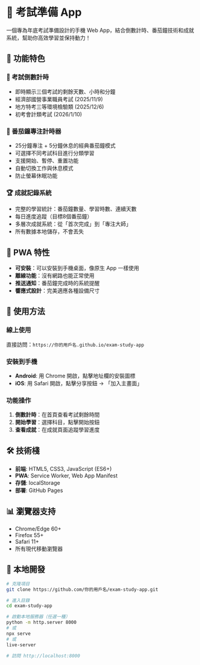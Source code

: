 # 🎯 考試準備 App

一個專為年底考試準備設計的手機 Web App，結合倒數計時、番茄鐘技術和成就系統，幫助你高效學習並保持動力！

## 📱 功能特色

### 📅 考試倒數計時
- 即時顯示三個考試的剩餘天數、小時和分鐘
- 經濟部國營事業職員考試 (2025/11/9)
- 地方特考三等環境檢驗類 (2025/12/6)  
- 初考會計類考試 (2026/1/10)

### 🍅 番茄鐘專注計時器
- 25分鐘專注 + 5分鐘休息的經典番茄鐘模式
- 可選擇不同考試科目進行分類學習
- 支援開始、暫停、重置功能
- 自動切換工作與休息模式
- 防止螢幕休眠功能

### 🏆 成就記錄系統
- 完整的學習統計：番茄鐘數量、學習時數、連續天數
- 每日進度追蹤（目標8個番茄鐘）
- 多層次成就系統：從「首次完成」到「專注大師」
- 所有數據本地儲存，不會丟失

## 🚀 PWA 特性

- **可安裝**：可以安裝到手機桌面，像原生 App 一樣使用
- **離線功能**：沒有網路也能正常使用
- **推送通知**：番茄鐘完成時的系統提醒
- **響應式設計**：完美適應各種設備尺寸

## 📱 使用方法

### 線上使用
直接訪問：`https://你的用戶名.github.io/exam-study-app`

### 安裝到手機
- **Android**: 用 Chrome 開啟，點擊地址欄的安裝圖標
- **iOS**: 用 Safari 開啟，點擊分享按鈕 → 「加入主畫面」

### 功能操作
1. **倒數計時**：在首頁查看考試剩餘時間
2. **開始學習**：選擇科目，點擊開始按鈕
3. **查看成就**：在成就頁面追蹤學習進度

## 🛠 技術棧

- **前端**: HTML5, CSS3, JavaScript (ES6+)
- **PWA**: Service Worker, Web App Manifest
- **存儲**: localStorage
- **部署**: GitHub Pages

## 📊 瀏覽器支持

- Chrome/Edge 60+
- Firefox 55+
- Safari 11+
- 所有現代移動瀏覽器

## 🔧 本地開發

```bash
# 克隆項目
git clone https://github.com/你的用戶名/exam-study-app.git

# 進入目錄
cd exam-study-app

# 啟動本地服務器（任選一種）
python -m http.server 8000
# 或
npx serve
# 或
live-server

# 訪問 http://localhost:8000